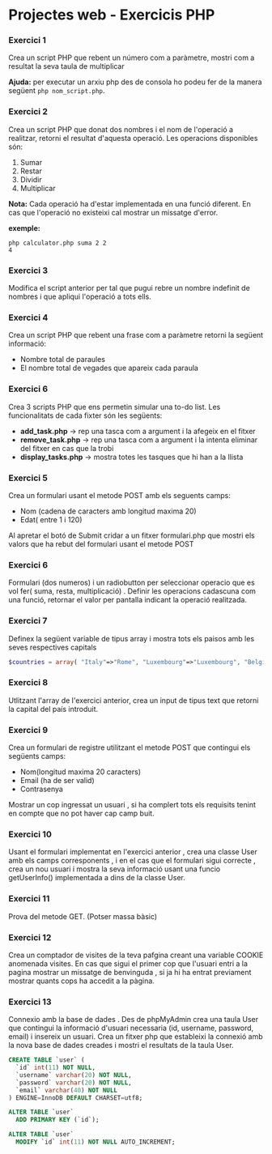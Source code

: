 # Projectes web - Exercicis PHP


### Exercici 1
Crea un script PHP que rebent un número com a paràmetre, mostri com a resultat la seva taula de multiplicar

**Ajuda:** per executar un arxiu php des de consola ho podeu fer de la manera següent `php nom_script.php`. 

### Exercici 2
Crea un script PHP que donat dos nombres i el nom de l'operació a realitzar, retorni el resultat d'aquesta operació. Les operacions disponibles són:

1. Sumar
2. Restar
3. Dividir
4. Multiplicar

**Nota:** Cada operació ha d'estar implementada en una funció diferent. En cas que l'operació no existeixi cal mostrar un missatge d'error.

**exemple:** 

```
php calculator.php suma 2 2
4

```
### Exercici 3 
Modifica el script anterior per tal que pugui rebre un nombre indefinit de nombres i que apliqui l'operació a tots ells.

### Exercici 4
Crea un script PHP que rebent una frase com a paràmetre retorni la següent informació:

* Nombre total de paraules
* El nombre total de vegades que apareix cada paraula 

### Exercici 6
Crea 3 scripts PHP que ens permetin simular una to-do list. Les funcionalitats de cada fixter són les següents:

* **add_task.php** -> rep una tasca com a argument i la afegeix en el fitxer
* **remove_task.php** -> rep una tasca com a argument i la intenta eliminar del fitxer en cas que la trobi
* **display_tasks.php** -> mostra totes les tasques que hi han a la llista

### Exercici 5
Crea un formulari usant el metode POST amb els seguents camps:
- Nom (cadena de caracters amb longitud maxima 20)
- Edat( entre 1 i 120)

Al apretar el botó de Submit cridar a un fitxer formulari.php que mostri els valors que ha rebut del formulari usant el metode POST

### Exercici 6
Formulari (dos numeros) i un radiobutton per seleccionar operacio que es vol fer( suma, resta, multiplicació) . Definir les operacions cadascuna com una funció, retornar el valor per pantalla indicant la operació realitzada.


### Exercici 7
Definex la següent variable de tipus array i mostra tots els paisos amb les seves respectives capitals

```php
$countries = array( "Italy"=>"Rome", "Luxembourg"=>"Luxembourg", "Belgium"=> "Brussels", "Denmark"=>"Copenhagen", "Finland"=>"Helsinki", "France" => "Paris", "Slovakia"=>"Bratislava", "Slovenia"=>"Ljubljana", "Germany" => "Berlin", "Greece" => "Athens", "Ireland"=>"Dublin", "Netherlands"=>"Amsterdam", "Portugal"=>"Lisbon", "Spain"=>"Madrid", "Sweden"=>"Stockholm", "United Kingdom"=>"London", "Cyprus"=>"Nicosia", "Lithuania"=>"Vilnius", "Czech Republic"=>"Prague", "Estonia"=>"Tallin", "Hungary"=>"Budapest", "Latvia"=>"Riga", "Malta"=>"Valetta", "Austria" => "Vienna", "Poland"=>"Warsaw") ;
```

### Exercici 8
Utlitzant l'array de l'exercici anterior, crea un input de tipus text que retorni la capital del país introduit.

### Exercici 9
Crea un formulari de registre utilitzant el metode POST que contingui els següents camps:
- Nom(longitud maxima 20 caracters)
- Email (ha de ser valid)
- Contrasenya

Mostrar un cop ingressat un usuari , si ha complert tots els requisits tenint en compte que no pot haver cap camp buit.

### Exercici 10
Usant el formulari implementat en l'exercici anterior , crea una classe User amb els camps corresponents , i en el cas que el formulari sigui correcte , crea un nou usuari i mostra la seva informació usant una funcio getUserInfo() implementada a dins de la classe User.

### Exercici 11
Prova del metode GET. (Potser massa bàsic)

### Exercici 12
Crea un comptador de visites de la teva pafgina creant una variable COOKIE anomenada visites. En cas que sigui el primer cop que l'usuari entri a la pagina mostrar un missatge de benvinguda , si ja hi ha entrat previament mostrar quants cops ha accedit a la pàgina.

### Exercici 13
Connexio amb la base de dades . Des de phpMyAdmin crea una taula User que contingui la informació d'usuari necessaria (id, username, password, email)  i insereix un usuari.
Crea un fitxer php que estableixi la connexió amb la nova base de dades creades i mostri el resultats de la taula User.

```sql
CREATE TABLE `user` (
  `id` int(11) NOT NULL,
  `username` varchar(20) NOT NULL,
  `password` varchar(20) NOT NULL,
  `email` varchar(40) NOT NULL
) ENGINE=InnoDB DEFAULT CHARSET=utf8;

ALTER TABLE `user`
  ADD PRIMARY KEY (`id`);

ALTER TABLE `user`
  MODIFY `id` int(11) NOT NULL AUTO_INCREMENT;

```
